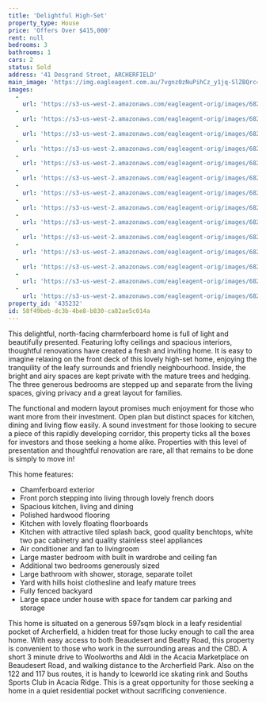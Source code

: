 ```yaml
---
title: 'Delightful High-Set'
property_type: House
price: 'Offers Over $415,000'
rent: null
bedrooms: 3
bathrooms: 1
cars: 2
status: Sold
address: '41 Desgrand Street, ARCHERFIELD'
main_image: 'https://img.eagleagent.com.au/7vgnz0zNuPihCz_y1jq-SlZBQrc=/1280x854/smart/https://s3-us-west-2.amazonaws.com/eagleagent-orig/images/6822018/128373382-image-M.jpg'
images:
  -
    url: 'https://s3-us-west-2.amazonaws.com/eagleagent-orig/images/6822031/128373382-image-N.jpg'
  -
    url: 'https://s3-us-west-2.amazonaws.com/eagleagent-orig/images/6822030/128373382-image-L.jpg'
  -
    url: 'https://s3-us-west-2.amazonaws.com/eagleagent-orig/images/6822029/128373382-image-K.jpg'
  -
    url: 'https://s3-us-west-2.amazonaws.com/eagleagent-orig/images/6822028/128373382-image-J.jpg'
  -
    url: 'https://s3-us-west-2.amazonaws.com/eagleagent-orig/images/6822027/128373382-image-I.jpg'
  -
    url: 'https://s3-us-west-2.amazonaws.com/eagleagent-orig/images/6822026/128373382-image-H.jpg'
  -
    url: 'https://s3-us-west-2.amazonaws.com/eagleagent-orig/images/6822025/128373382-image-G.jpg'
  -
    url: 'https://s3-us-west-2.amazonaws.com/eagleagent-orig/images/6822024/128373382-image-F.jpg'
  -
    url: 'https://s3-us-west-2.amazonaws.com/eagleagent-orig/images/6822023/128373382-image-E.jpg'
  -
    url: 'https://s3-us-west-2.amazonaws.com/eagleagent-orig/images/6822022/128373382-image-D.jpg'
  -
    url: 'https://s3-us-west-2.amazonaws.com/eagleagent-orig/images/6822021/128373382-image-C.jpg'
  -
    url: 'https://s3-us-west-2.amazonaws.com/eagleagent-orig/images/6822020/128373382-image-B.jpg'
  -
    url: 'https://s3-us-west-2.amazonaws.com/eagleagent-orig/images/6822019/128373382-image-A.jpg'
  -
    url: 'https://s3-us-west-2.amazonaws.com/eagleagent-orig/images/6822018/128373382-image-M.jpg'
property_id: '435232'
id: 58f49beb-dc3b-4be8-b830-ca82ae5c014a
---
```

This delightful, north-facing charmferboard home is full of light and beautifully presented. Featuring lofty ceilings and spacious interiors, thoughtful renovations have created a fresh and inviting home. It is easy to imagine relaxing on the front deck of this lovely high-set home, enjoying the tranquility of the leafy surrounds and friendly neighbourhood. Inside, the bright and airy spaces are kept private with the mature trees and hedging. The three generous bedrooms are stepped up and separate from the living spaces, giving privacy and a great layout for families.

The functional and modern layout promises much enjoyment for those who want more from their investment. Open plan but distinct spaces for kitchen, dining and living flow easily.  A sound investment for those looking to secure a piece of this rapidly developing corridor, this property ticks all the boxes for investors and those seeking a home alike. Properties with this level of presentation and thoughtful renovation are rare, all that remains to be done is simply to move in!

This home features:

*  Chamferboard exterior
*  Front porch stepping into living through lovely french doors
*  Spacious kitchen, living and dining
*  Polished hardwood flooring
*  Kitchen with lovely floating floorboards
*  Kitchen with attractive tiled splash back, good quality benchtops, white two pac cabinetry and quality stainless steel appliances
*  Air conditioner and fan to livingroom
*  Large master bedroom with built in wardrobe and ceiling fan
*  Additional two bedrooms generously sized
*  Large bathroom with shower, storage, separate toilet
*  Yard with hills hoist clothesline and leafy mature trees
*  Fully fenced backyard
*  Large space under house with space for tandem car parking and storage

This home is situated on a generous 597sqm block in a leafy residential pocket of Archerfield, a hidden treat for those lucky enough to call the area home. With easy access to both Beaudesert and Beatty Road, this property is convenient to those who work in the surrounding areas and the CBD. A short 3 minute drive to Woolworths and Aldi in the Acacia Marketplace on Beaudesert Road, and walking distance to the Archerfield Park. Also on the 122 and 117 bus routes, it is handy to Iceworld ice skating rink and Souths Sports Club in Acacia Ridge. This is a great opportunity for those seeking a home in a quiet residential pocket without sacrificing convenience.